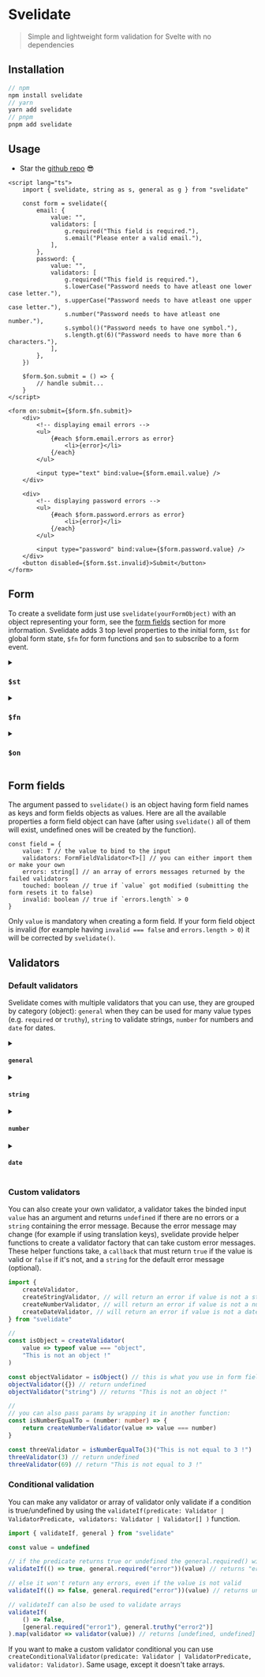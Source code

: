 # Svelidate

> Simple and lightweight form validation for Svelte with no dependencies

## Installation

```ts
// npm
npm install svelidate
// yarn
yarn add svelidate
// pnpm
pnpm add svelidate
```

## Usage

-   Star the [github repo](https://github.com/svelidate/svelidate) 😎

```tsx
<script lang="ts">
	import { svelidate, string as s, general as g } from "svelidate"

	const form = svelidate({
		email: {
			value: "",
			validators: [
				g.required("This field is required."),
				s.email("Please enter a valid email."),
			],
		},
		password: {
			value: "",
			validators: [
				g.required("This field is required."),
				s.lowerCase("Password needs to have atleast one lower case letter."),
				s.upperCase("Password needs to have atleast one upper case letter."),
				s.number("Password needs to have atleast one number."),
				s.symbol()("Password needs to have one symbol."),
				s.length.gt(6)("Password needs to have more than 6 characters."),
			],
		},
	})

	$form.$on.submit = () => {
		// handle submit...
	}
</script>

<form on:submit={$form.$fn.submit}>
	<div>
		<!-- displaying email errors -->
		<ul>
			{#each $form.email.errors as error}
				<li>{error}</li>
			{/each}
		</ul>

		<input type="text" bind:value={$form.email.value} />
	</div>

	<div>
		<!-- displaying password errors -->
		<ul>
			{#each $form.password.errors as error}
				<li>{error}</li>
			{/each}
		</ul>

		<input type="password" bind:value={$form.password.value} />
	</div>
	<button disabled={$form.$st.invalid}>Submit</button>
</form>
```

## Form

To create a svelidate form just use `svelidate(yourFormObject)` with an object representing your form, see the [form fields](#form-fields) section for more information.
Svelidate adds 3 top level properties to the initial form, `$st` for global form state, `$fn` for form functions and `$on` to subscribe to a form event.

<details>
	<summary><h3><code>$st</code></h3></summary>
<pre lang="ts">
const $st = {
	invalid: boolean // true if any form field is invalid
	submitted: boolean // true once `$fn.submit` has been called
	initial: Readonly≺Form≻ // the original form passed to `svelidate()` 
}
</pre>
</details>

<details>
	<summary><h3><code>$fn</code></h3></summary>
<pre lang="ts">
const $fn = {
	submit: (e?: SubmitEvent) =>  void // handles submit and then calls `$on.submit`
	reset: () =>  void // resets all the form fields to their initial values
	untouch: () =>  void // resets all the form fields `touched` values to false
	getErrors: () => string[] // returns all the current errors
}
</pre>
</details>

<details>
	<summary><h3><code>$on</code></h3></summary>
<pre lang="ts">
const $on = {
	submit: (e?: SubmitEvent) =>  void // called after submitting with `$fn.submit`
	touch: (key: string) => void // called when an input is touched
}
</pre>
</details>

## Form fields

The argument passed to `svelidate()` is an object having form field names as keys and form fields objects as values.
Here are all the available properties a form field object can have (after using `svelidate()` all of them will exist, undefined ones will be created by the function).

```ts,
const field = {
	value: T // the value to bind to the input
	validators: FormFieldValidator<T>[] // you can either import them or make your own
	errors: string[] // an array of errors messages returned by the failed validators
	touched: boolean // true if `value` got modified (submitting the form resets it to false)
	invalid: boolean // true if `errors.length` > 0
}
```

Only `value` is mandatory when creating a form field.
If your form field object is invalid (for example having `invalid === false` and `errors.length > 0`) it will be corrected by `svelidate()`.

## Validators

### Default validators

Svelidate comes with multiple validators that you can use, they are grouped by category (object): `general` when they can be used for many value types (e.g. `required` or `truthy`), `string` to validate strings, `number` for numbers and `date` for dates.

<details>
	<summary><h4><code>general</code></h4></summary>
<pre lang="ts">
const general = {
	truthy, // value is truthy (can be used to validate booleans/checkboxes).
	falsy, // value is falsy (can be used to validate booleans/checkboxes).
	required, // value is truthy or strictly equal to 0.
	eq(value: any), // value is strictly equal to argument.
	neq(value: any), // value is strictly different from argument.
}
</pre>
</details>

<details>
	<summary><h4><code>string</code></h4></summary>
<pre lang="ts">
// value must be a string
const string = {
	email, // value is an e-mail.
	upperCase, // value has atleast one upper case letter.
	lowerCase, // value has atleast one lower case letter.
	number, // value has atleast one number.
	symbol(symbols: string[]), // value has atleast one symbol ( !"#$%&'()*+,-./:;<=>?@[\]^_`{|}~), a custom symbol array can be given.
	regex(regex: RegExp), // value matches the given regex.
	eq(string: string), // value is equal to the given string.
	neq(string: string), // value is different from the given string.,
	length: {
		gt(length: number), // value length is longer than the given length.
		gte(length: number), // value length is longer than or equal to the given length.
		lt(length: number), // value length is shorter than the given length.
		lte(length: number), // value length is shorter than or equal to the given length.
		inside(min: number, max: number), // value length is included in the given range.
		outside(min: number, max: number), // value length is excluded from the given range.
		neq(length: number), // value length is different from the given one.
		eq(length: number), // value length is equal to the given one.
	},
}
</pre>
</details>

<details>
	<summary><h4><code>number</code></h4></summary>
<pre lang="ts">
// value must be a number
const number = {
	gt(number: number), // value is greater than the given number.
	gte(number: number), // value is greater than or equal to the given number.
	lt(number: number), // value is lesser than the given number.
	lte(number: number), // value is lesser than or equal to the given number.
	inside(min: number, max: number), // value is in included in the given interval.
	outside(min: number, max: number), // value is in excluded from the given interval.
	neq(number: number), // value is different from the given number.
	eq(number: number), // value is equal to the given number.
}
</pre>
</details>

<details>
	<summary><h4><code>date</code></h4></summary>
<pre lang="ts">
// value must be a string or a date, if it's a string it will be parsed using the `Date` constructor.
const date = {
	gt(date: Date), // value is after the given date.
	gte(date: Date), // value is after the or is the given date.
	lt(date: Date),  // value is before the given date.
	lte(date: Date), // value is before the or is the given date.
	inside(min: Date, max: Date), // value is between the given date range.
	outside(min: Date, max: Date), // value is outside the given date range.
	neq(date: Date), // value is not the given date.
	eq(date: Date), // value is the given date.
}
</pre>
</details>

### Custom validators

You can also create your own validator, a validator takes the binded input `value` has an argument and returns `undefined` if there are no errors or a `string` containing the error message.
Because the error message may change (for example if using translation keys), svelidate provide helper functions to create a validator factory that can take custom error messages.
These helper functions take, a `callback` that must return `true` if the value is valid or `false` if it's not, and a `string` for the default error message (optional).

```ts
import {
	createValidator,
	createStringValidator, // will return an error if value is not a string.
	createNumberValidator, // will return an error if value is not a number.
	createDateValidator, // will return an error if value is not a date (it will try to parse it as a date first using the `Date` constructor).
} from "svelidate"

//
const isObject = createValidator(
	value => typeof value === "object",
	"This is not an object !"
)

const objectValidator = isObject() // this is what you use in form fields (`isObject()`)
objectValidator({}) // return undefined
objectValidator("string") // returns "This is not an object !"

//
// you can also pass params by wrapping it in another function:
const isNumberEqualTo = (number: number) => {
	return createNumberValidator(value => value === number)
}

const threeValidator = isNumberEqualTo(3)("This is not equal to 3 !")
threeValidator(3) // return undefined
threeValidator(69) // return "This is not equal to 3 !"
```

### Conditional validation

You can make any validator or array of validator only validate if a condition is true/undefined by using the `validateIf(predicate: Validator | ValidatorPredicate, validators: Validator | Validator[] )` function.

```ts
import { validateIf, general } from "svelidate"

const value = undefined

// if the predicate returns true or undefined the general.required() will be run as normal
validateIf(() => true, general.required("error"))(value) // returns "error"

// else it won't return any errors, even if the value is not valid
validateIf(() => false, general.required("error"))(value) // returns undefined

// validateIf can also be used to validate arrays
validateIf(
	() => false,
	[general.required("error1"), general.truthy("error2")]
).map(validator => validator(value)) // returns [undefined, undefined]
```

If you want to make a custom validator conditional you can use `createConditionalValidator(predicate: Validator | ValidatorPredicate, validator: Validator)`. Same usage, except it doesn't take arrays.
